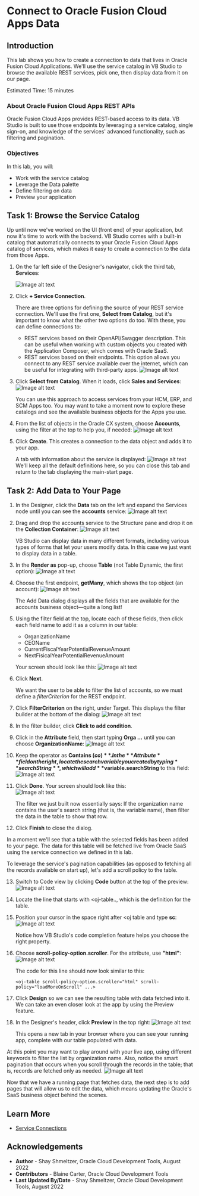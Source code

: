 # Connect to Oracle Fusion Cloud Apps Data

## Introduction

This lab shows you how to create a connection to data that lives in Oracle Fusion Cloud Applications. We'll use the service catalog in VB Studio to browse the available REST services, pick one, then display data from it on our page.

Estimated Time: 15 minutes

### About Oracle Fusion Cloud Apps REST APIs
Oracle Fusion Cloud Apps provides REST-based access to its data. VB Studio is built to use those endpoints by leveraging a service catalog, single sign-on, and knowledge of the services' advanced functionality, such as filtering and pagination.

### Objectives

In this lab, you will:
* Work with the service catalog
* Leverage the Data palette
* Define filtering on data
* Preview your application

## Task 1: Browse the Service Catalog

Up until now we've worked on the UI (front end) of your application, but now it's time to work with the backend. VB Studio comes with a built-in catalog that automatically connects to your Oracle Fusion Cloud Apps catalog of services, which makes it easy to create a connection to the data from those Apps.

1. On the far left side of the Designer's navigator, click the third tab, **Services**:

	![Image alt text](images/servicetab.png)

2. Click **+ Service Connection**.

	There are three options for defining the source of your REST service connection. We'll use the first one, **Select from Catalog**, but it's important to know what the other two options do too.  With these, you can define connections to:
	 * REST services based on their OpenAPI/Swagger description. This can be useful when working with custom objects you created with the Application Composer, which comes with Oracle SaaS.
	* REST services based on their endpoints. This option allows you connect to any REST service available over the internet, which can be useful for integrating with third-party apps.
		  ![Image alt text](images/serviceoptions.png)


4. Click **Select from Catalog**. When it loads, click **Sales and Services**:
	  ![Image alt text](images/catalog.png)

	You can use this approach to access services from your HCM, ERP, and SCM Apps too. You may want to take a moment now to explore these catalogs and see the available business objects for the Apps you use.

5. From the list of objects in the Oracle CX system, choose **Accounts**, using the filter at the top to help you, if needed:
	  ![Image alt text](images/endpoints.png)

6. Click **Create**. This creates a connection to the data object and adds it to your app.		

	A tab with information about the service is displayed:
	  ![Image alt text](images/servicedef.png)
		We'll keep all the default definitions here, so you can close this tab and return to the tab displaying the main-start page.
## Task 2: Add Data to Your Page

1. In the Designer, click the **Data** tab on the left and expand the Services node until you can see the **accounts** service:
	  ![Image alt text](images/datapalette.png)
2. Drag and drop the accounts service to the Structure pane and drop it on the **Collection Container**:
	  ![Image alt text](images/drag1.png)

	VB Studio can display data in many different formats, including various types of forms that let your users modify data. In this case we just want to display data in a table.   

3. In the **Render as** pop-up, choose **Table** (not Table Dynamic, the first option):
	  ![Image alt text](images/table.png)
4. Choose the first endpoint, **getMany**, which shows the top object (an account):
	  ![Image alt text](images/getmany.png)

	The Add Data dialog displays all the fields that are available for the accounts business object&mdash;quite a long list!  

5. Using the filter field at the top, locate each of these fields, then click each field name to add it as a column in our table:
	* OrganizationName
	* CEOName
	* CurrentFiscalYearPotentialRevenueAmount
	* NextFisicalYearPotentialRevenueAmount

	Your screen should look like this:
	  ![Image alt text](images/fields2.png)

6. Click **Next**.

	We want the user to be able to filter the list of accounts, so we must define a *filterCriterion* for the REST endpoint.

7. Click **FilterCriterion** on the right, under Target.
	This displays the filter builder at the bottom of the dialog:
	  ![Image alt text](images/FilterCriterion.png)
8. In the filter builder, click **Click to add condition**.
9. Click in the **Attribute** field, then start typing **Orga ...** until you can choose **OrganizationName**:
	  ![Image alt text](images/name.png)

10. Keep the operator as **Contains ($co)**. In the **Attribute** field on the right, locate the search variable you created by typing **searchString**, which will add **$variable.searchString** to this field:
			  ![Image alt text](images/search.png)


11. Click **Done**.  Your screen should look like this: 			
					  ![Image alt text](images/condition.png)

	The filter we just built now essentially says: If the organization name contains the user's search string (that is, the variable name), then filter the data in the table to show that row.

12. Click **Finish** to close the dialog.

In a moment we'll see that a table with the selected fields has been added to your page. The data for this table will be fetched live from Oracle SaaS using the service connection we defined in this lab.

To leverage the service's pagination capabilities (as opposed to fetching all the records available on start up), let's add a scroll policy to the table.

13. Switch to Code view by clicking **Code** button at the top of the preview:
					  ![Image alt text](images/codeview.png)
14. Locate the line that starts with <oj-table.., which is the definition for the table.

15. Position your cursor in the space right after <oj table and type **sc**:
					  ![Image alt text](images/scrollpolicy.png)

	Notice how VB Studio's code completion feature helps you choose the right property.

16. Choose **scroll-policy-option.scroller**. For the attribute, use **"html"**:
											  ![Image alt text](images/html.png)

	  The code for this line should now look similar to this:

		<oj-table scroll-policy-option.scroller="html" scroll-policy="loadMoreOnScroll" ...>

17. Click **Design** so we can see the resulting table with data fetched into it. We can take an even closer look at the app by using the Preview feature.  

18. In the Designer's header, click **Preview** in the top right:
											  ![Image alt text](images/preview.png)

	This opens a new tab in your browser where you can see your running app, complete with our table populated with data.

At this point you may want to play around with your live app, using different keywords to filter the list by organization name. Also, notice the smart pagination that occurs when you scroll through the records in the table; that is, records are fetched only as needed.
											  ![Image alt text](images/results.png)

Now that we have a running page that fetches data, the next step is to add pages that will allow us to edit the data, which means updating the Oracle's SaaS business object behind the scenes.

## Learn More

* [Service Connections](https://docs.oracle.com/en/cloud/paas/visual-builder/visualbuilder-building-appui/add-service-connections-your-extension1.html)


## Acknowledgements
* **Author** - Shay Shmeltzer, Oracle Cloud Development Tools, August 2022
* **Contributors** -  Blaine Carter, Oracle Cloud Development Tools
* **Last Updated By/Date** - Shay Shmeltzer, Oracle Cloud Development Tools, August 2022
